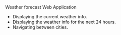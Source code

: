 Weather forecast Web Application
- Displaying the current weather info.
- Displaying the weather info for the next 24 hours.
- Navigating between cities.
